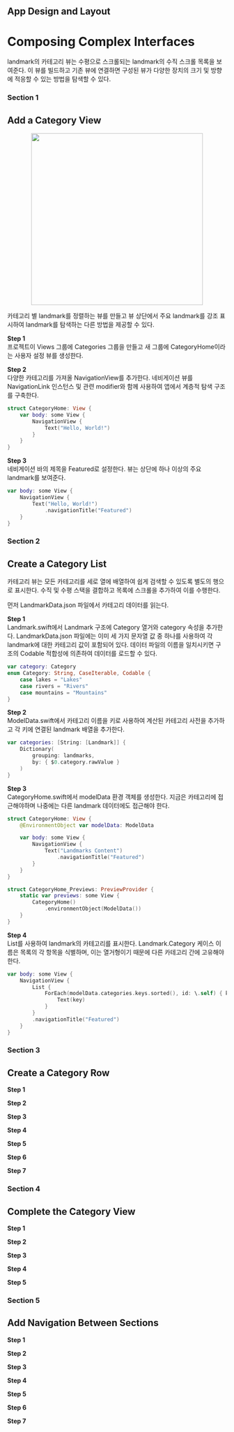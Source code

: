 ## App Design and Layout
# Composing Complex Interfaces

landmark의 카테고리 뷰는 수평으로 스크롤되는 landmark의 수직 스크롤 목록을 보여준다.
이 뷰를 빌드하고 기존 뷰에 연결하면 구성된 뷰가 다양한 장치의 크기 및 방향에 적응할 수 있는 방법을 탐색할 수 있다.

### Section 1
## Add a Category View

<p align="center">
    <img width="394" src="https://user-images.githubusercontent.com/60697742/131077506-0290fe95-3936-4ca7-952d-1d4c66c936bb.png">
</p>

카테고리 별 landmark를 정렬하는 뷰를 만들고 뷰 상단에서 주요 landmark를 강조 표시하여 landmark를 탐색하는 다른 방법을 제공할 수 있다.

**Step 1** <br>
프로젝트이 Views 그룹에 Categories 그룹을 만들고 새 그룹에 CategoryHome이라는 사용자 설정 뷰를 생성한다.

**Step 2** <br>
다양한 카테고리를 가져올 NavigationView를 추가한다.
네비게이션 뷰를 NavigationLink 인스턴스 및 관련 modifier와 함께 사용하여 앱에서 계층적 탐색 구조를 구축한다.

```swift
struct CategoryHome: View {
    var body: some View {
        NavigationView {
            Text("Hello, World!")
        }
    }
}
```

**Step 3** <br>
네비게이션 바의 제목을 Featured로 설정한다.
뷰는 상단에 하나 이상의 주요 landmark를 보여준다.

```swift
var body: some View {
    NavigationView {
        Text("Hello, World!")
            .navigationTitle("Featured")
    }
}
```

### Section 2
## Create a Category List

카테고리 뷰는 모든 카테고리를 세로 열에 배열하여 쉽게 검색할 수 있도록 별도의 행으로 표시한다.
수직 및 수평 스택을 결합하고 목록에 스크롤을 추가하여 이를 수행한다.

먼저 LandmarkData.json 파일에서 카테고리 데이터를 읽는다.

**Step 1** <br>
Landmark.swift에서 Landmark 구조에 Category 열거와 category 속성을 추가한다.
LandmarkData.json 파일에는 이미 세 가지 문자열 값 중 하나를 사용하여 각 landmark에 대한 카테고리 값이 포함되어 있다.
데이터 파일의 이름을 일치시키면 구조의 Codable 적합성에 의존하여 데이터를 로드할 수 있다.

```swift
var category: Category
enum Category: String, CaseIterable, Codable {
    case lakes = "Lakes"
    case rivers = "Rivers"
    case mountains = "Mountains"
}
```

**Step 2** <br>
ModelData.swift에서 카테고리 이름을 키로 사용하여 계산된 카테고리 사전을 추가하고 각 키에 연결된 landmark 배열을 추가한다.

```swift
var categories: [String: [Landmark]] {
    Dictionary(
        grouping: landmarks,
        by: { $0.category.rawValue }
    )
}
```

**Step 3** <br>
CategoryHome.swift에서 modelData 환경 객체를 생성한다.
지금은 카테고리에 접근해야하며 나중에는 다른 landmark 데이터에도 접근해야 한다.

```swift
struct CategoryHome: View {
    @EnvironmentObject var modelData: ModelData

    var body: some View {
        NavigationView {
            Text("Landmarks Content")
                .navigationTitle("Featured")
        }
    }
}

struct CategoryHome_Previews: PreviewProvider {
    static var previews: some View {
        CategoryHome()
            .environmentObject(ModelData())
    }
}
```

**Step 4** <br>
List를 사용하여 landmark의 카테고리를 표시한다.
Landmark.Category 케이스 이름은 목록의 각 항목을 식별하며, 이는 열거형이기 때문에 다른 카테고리 간에 고유해야 한다.

```swift
var body: some View {
    NavigationView {
        List {
            ForEach(modelData.categories.keys.sorted(), id: \.self) { key in
                Text(key)
            }
        }
        .navigationTitle("Featured")
    }
}
```

### Section 3
## Create a Category Row

**Step 1** <br>

**Step 2** <br>

**Step 3** <br>

**Step 4** <br>

**Step 5** <br>

**Step 6** <br>

**Step 7** <br>

### Section 4
## Complete the Category View

**Step 1** <br>

**Step 2** <br>

**Step 3** <br>

**Step 4** <br>

**Step 5** <br>

### Section 5
## Add Navigation Between Sections

**Step 1** <br>

**Step 2** <br>

**Step 3** <br>

**Step 4** <br>

**Step 5** <br>

**Step 6** <br>

**Step 7** <br>
